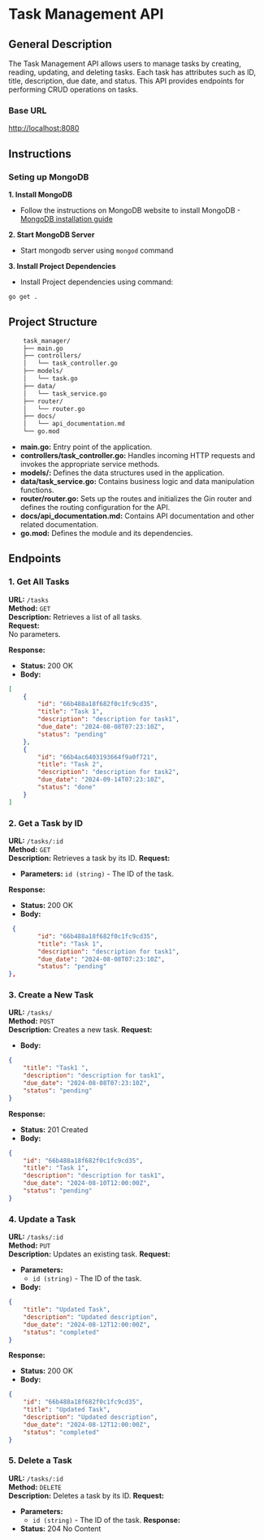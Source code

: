 # Task Management API

## General Description
The Task Management API allows users to manage tasks by creating, reading, updating, and deleting tasks. Each task has attributes such as ID, title, description, due date, and status. This API provides endpoints for performing CRUD operations on tasks.

### Base URL

[http://localhost:8080](http://localhost:8080)

## Instructions
### Seting up MongoDB
**1. Install MongoDB**
- Follow the instructions on MongoDB website to install MongoDB - [MongoDB installation guide](https://www.mongodb.com/docs/manual/installation/)

**2. Start MongoDB Server**
- Start mongodb server using `mongod` command

**3. Install Project Dependencies**
- Install Project dependencies using command:
```sh
go get .
```

## Project Structure
```sh
    task_manager/
    ├── main.go
    ├── controllers/
    │   └── task_controller.go
    ├── models/
    │   └── task.go
    ├── data/
    │   └── task_service.go
    ├── router/
    │   └── router.go
    ├── docs/
    │   └── api_documentation.md
    └── go.mod
```

- **main.go:** Entry point of the application.
- **controllers/task_controller.go:** Handles incoming HTTP requests and invokes the appropriate service methods.
- **models/:** Defines the data structures used in the application.
- **data/task_service.go:** Contains business logic and data manipulation functions.
- **router/router.go:** Sets up the routes and initializes the Gin router and defines the routing configuration for the API.
- **docs/api_documentation.md:** Contains API documentation and other related documentation.
- **go.mod:** Defines the module and its dependencies.


## Endpoints

### 1. Get All Tasks
**URL:** `/tasks`  
**Method:** `GET`  
**Description:** Retrieves a list of all tasks.  
**Request:**  
No parameters.

**Response:**
- **Status:** 200 OK
- **Body:**
```json
[
    {
        "id": "66b488a18f682f0c1fc9cd35",
        "title": "Task 1",
        "description": "description for task1",
        "due_date": "2024-08-08T07:23:10Z",
        "status": "pending"
    },
    {
        "id": "66b4ac6403193664f9a0f721",
        "title": "Task 2",
        "description": "description for task2",
        "due_date": "2024-09-14T07:23:10Z",
        "status": "done"
    }
]
```

### 2. Get a Task by ID
**URL:** `/tasks/:id`  
**Method:** `GET`  
**Description:**  Retrieves a task by its ID.
**Request:** 
- **Parameters:** `id (string)` - The ID of the task.

**Response:**
- **Status:** 200 OK
- **Body:**
```json
 {
        "id": "66b488a18f682f0c1fc9cd35",
        "title": "Task 1",
        "description": "description for task1",
        "due_date": "2024-08-08T07:23:10Z",
        "status": "pending"
},
```
### 3. Create a New Task
**URL:** `/tasks/`  
**Method:** `POST`  
**Description:**  Creates a new task.
**Request:** 
- **Body:**
```json
{
    "title": "Task1 ",
    "description": "description for task1",
    "due_date": "2024-08-08T07:23:10Z",
    "status": "pending"
}
```
**Response:**
- **Status:** 201 Created
- **Body:**
```json
{
    "id": "66b488a18f682f0c1fc9cd35",
    "title": "Task 1",
    "description": "description for task1",
    "due_date": "2024-08-10T12:00:00Z",
    "status": "pending"
}
```
### 4. Update a Task
**URL:** `/tasks/:id`  
**Method:** `PUT`  
**Description:**  Updates an existing task.
**Request:** 
- **Parameters:**
    - `id (string)` - The ID of the task.
- **Body:**
```json
{
    "title": "Updated Task",
    "description": "Updated description",
    "due_date": "2024-08-12T12:00:00Z",
    "status": "completed"
}

```
**Response:**
- **Status:** 200 OK
- **Body:**
```json
{
    "id": "66b488a18f682f0c1fc9cd35",
    "title": "Updated Task",
    "description": "Updated description",
    "due_date": "2024-08-12T12:00:00Z",
    "status": "completed"
}
```

### 5. Delete a Task
**URL:** `/tasks/:id`  
**Method:** `DELETE`  
**Description:**  Deletes a task by its ID.
**Request:** 
- **Parameters:**
    - `id (string)` - The ID of the task.
**Response:**
- **Status:** 204 No Content